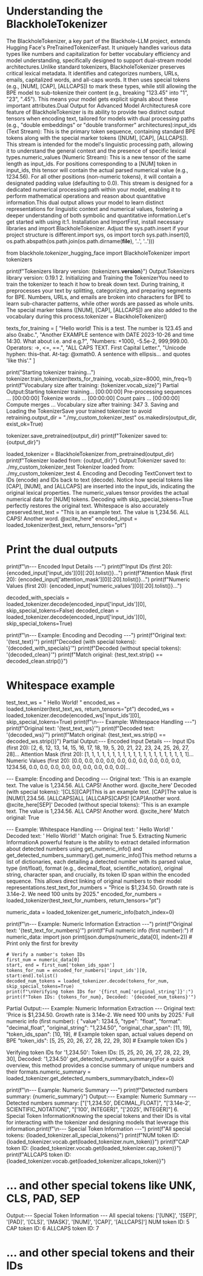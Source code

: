 # Understanding the BlackholeTokenizer
The BlackholeTokenizer, a key part of the Blackhole-LLM project, extends Hugging Face's PreTrainedTokenizerFast. It uniquely handles various data types like numbers and capitalization for better vocabulary efficiency and model understanding, specifically designed to support dual-stream model architectures.Unlike standard tokenizers, BlackholeTokenizer preserves critical lexical metadata. It identifies and categorizes numbers, URLs, emails, capitalized words, and all-caps words. It then uses special tokens (e.g., [NUM], [CAP], [ALLCAPS]) to mark these types, while still allowing the BPE model to sub-tokenize their content (e.g., breaking "123.45" into "1", "23", ".45"). This means your model gets explicit signals about these important attributes.Dual Output for Advanced Model ArchitecturesA core feature of BlackholeTokenizer is its ability to provide two distinct output tensors when encoding text, tailored for models with dual processing paths (e.g., "double embeddings" or "double transformer" architectures):input_ids (Text Stream): This is the primary token sequence, containing standard BPE tokens along with the special marker tokens ([NUM], [CAP], [ALLCAPS]). This stream is intended for the model's linguistic processing path, allowing it to understand the general context and the presence of specific lexical types.numeric_values (Numeric Stream): This is a new tensor of the same length as input_ids. For positions corresponding to a [NUM] token in input_ids, this tensor will contain the actual parsed numerical value (e.g., 1234.56). For all other positions (non-numeric tokens), it will contain a designated padding value (defaulting to 0.0). This stream is designed for a dedicated numerical processing path within your model, enabling it to perform mathematical operations and reason about quantitative information.This dual output allows your model to learn distinct representations for linguistic context and numerical values, fostering a deeper understanding of both symbolic and quantitative information.Let's get started with using it:1. Installation and ImportFirst, install necessary libraries and import BlackholeTokenizer. Adjust the sys.path.insert if your project structure is different.import sys, os
import torch
sys.path.insert(0, os.path.abspath(os.path.join(os.path.dirname(__file__), '..', '..')))

from blackhole.tokenizer_hugging_face import BlackholeTokenizer
import tokenizers

print(f"Tokenizers library version: {tokenizers.__version__}")
Output:Tokenizers library version: 0.19.1
2. Initializing and Training the TokenizerYou need to train the tokenizer to teach it how to break down text. During training, it preprocesses your text by splitting, categorizing, and preparing segments for BPE. Numbers, URLs, and emails are broken into characters for BPE to learn sub-character patterns, while other words are passed as whole units. The special marker tokens ([NUM], [CAP], [ALLCAPS]) are also added to the vocabulary during this process.tokenizer = BlackholeTokenizer()

texts_for_training = [
    "Hello world! This is a test. The number is 123.45 and also 0xabc.",
    "Another EXAMPLE sentence with DATE 2023-10-26 and time 14:30. What about i.e. and e.g.?",
    "Numbers: +1000, -5.5e-2, 999,999.00. Operators: ->, <=, ==.",
    "ALL CAPS TEXT. First Capital Letter.",
    "Unicode hyphen: this–that. At-tag: @xmath0. A sentence with ellipsis... and quotes 'like this'."
]

print("Starting tokenizer training...")
tokenizer.train_tokenizer(texts_for_training, vocab_size=8000, min_freq=1)
print(f"Vocabulary size after training: {tokenizer.vocab_size}")
Partial Output:Starting tokenizer training...
[00:00:00] Pre-processing sequences ...
[00:00:00] Tokenize words ...
[00:00:00] Count pairs ...
[00:00:00] Compute merges ...
Vocabulary size after training: 347
3. Saving and Loading the TokenizerSave your trained tokenizer to avoid retraining.output_dir = "./my_custom_tokenizer_test"
os.makedirs(output_dir, exist_ok=True)

tokenizer.save_pretrained(output_dir)
print(f"Tokenizer saved to: {output_dir}")

loaded_tokenizer = BlackholeTokenizer.from_pretrained(output_dir)
print(f"Tokenizer loaded from: {output_dir}")
Output:Tokenizer saved to: ./my_custom_tokenizer_test
Tokenizer loaded from: ./my_custom_tokenizer_test
4. Encoding and Decoding TextConvert text to IDs (encode) and IDs back to text (decode). Notice how special tokens like [CAP], [NUM], and [ALLCAPS] are inserted into the input_ids, indicating the original lexical properties. The numeric_values tensor provides the actual numerical data for [NUM] tokens. Decoding with skip_special_tokens=True perfectly restores the original text. Whitespace is also accurately preserved.test_text = "This is an example text. The value is 1,234.56. ALL CAPS! Another word. @xcite_here"
encoded_input = loaded_tokenizer(test_text, return_tensors="pt")

# Print the dual outputs
print(f"\n--- Encoded Input Details ---")
print(f"Input IDs (first 20): {encoded_input['input_ids'][0][:20].tolist()}...")
print(f"Attention Mask (first 20): {encoded_input['attention_mask'][0][:20].tolist()}...")
print(f"Numeric Values (first 20): {encoded_input['numeric_values'][0][:20].tolist()}...")


decoded_with_specials = loaded_tokenizer.decode(encoded_input['input_ids'][0], skip_special_tokens=False)
decoded_clean = loaded_tokenizer.decode(encoded_input['input_ids'][0], skip_special_tokens=True)

print(f"\n--- Example: Encoding and Decoding ---")
print(f"Original text: '{test_text}'")
print(f"Decoded (with special tokens): '{decoded_with_specials}'")
print(f"Decoded (without special tokens): '{decoded_clean}'")
print(f"Match original: {test_text.strip() == decoded_clean.strip()}")

# Whitespace example
test_text_ws = "      Hello      World!      "
encoded_ws = loaded_tokenizer(test_text_ws, return_tensors="pt")
decoded_ws = loaded_tokenizer.decode(encoded_ws['input_ids'][0], skip_special_tokens=True)
print(f"\n--- Example: Whitespace Handling ---")
print(f"Original text: '{test_text_ws}'")
print(f"Decoded text: '{decoded_ws}'")
print(f"Match original: {test_text_ws.strip() == decoded_ws.strip()}")
Partial Output:--- Encoded Input Details ---
Input IDs (first 20): [2, 6, 12, 13, 14, 15, 16, 17, 18, 19, 5, 20, 21, 22, 23, 24, 25, 26, 27, 28]...
Attention Mask (first 20): [1, 1, 1, 1, 1, 1, 1, 1, 1, 1, 1, 1, 1, 1, 1, 1, 1, 1, 1, 1]...
Numeric Values (first 20): [0.0, 0.0, 0.0, 0.0, 0.0, 0.0, 0.0, 0.0, 0.0, 0.0, 1234.56, 0.0, 0.0, 0.0, 0.0, 0.0, 0.0, 0.0, 0.0, 0.0]...

--- Example: Encoding and Decoding ---
Original text: 'This is an example text. The value is 1,234.56. ALL CAPS! Another word. @xcite_here'
Decoded (with special tokens): '[CLS][CAP]This is an example text. [CAP]The value is [NUM]1,234.56. [ALLCAPS]ALL [ALLCAPS]CAPS! [CAP]Another word. @xcite_here[SEP]'
Decoded (without special tokens): 'This is an example text. The value is 1,234.56. ALL CAPS! Another word. @xcite_here'
Match original: True

--- Example: Whitespace Handling ---
Original text: '      Hello      World!      '
Decoded text: '      Hello      World!      '
Match original: True
5. Extracting Numeric InformationA powerful feature is the ability to extract detailed information about detected numbers using get_numeric_info() and get_detected_numbers_summary().get_numeric_info()This method returns a list of dictionaries, each detailing a detected number with its parsed value, type (int/float), format (e.g., decimal_float, scientific_notation), original string, character span, and crucially, its token ID span within the encoded sequence. This allows direct linking of original numbers to their model representations.test_text_for_numbers = "Price is $1,234.50. Growth rate is 3.14e-2. We need 100 units by 2025."
encoded_for_numbers = loaded_tokenizer(test_text_for_numbers, return_tensors="pt")

numeric_data = loaded_tokenizer.get_numeric_info(batch_index=0)

print(f"\n--- Example: Numeric Information Extraction ---")
print(f"Original text: '{test_text_for_numbers}'")
print(f"Full numeric info (first number):")
if numeric_data:
    import json
    print(json.dumps(numeric_data[0], indent=2)) # Print only the first for brevity

    # Verify a number's token IDs
    first_num = numeric_data[0]
    start, end = first_num['token_ids_span']
    tokens_for_num = encoded_for_numbers['input_ids'][0, start:end].tolist()
    decoded_num_tokens = loaded_tokenizer.decode(tokens_for_num, skip_special_tokens=True)
    print(f"\nVerifying token IDs for '{first_num['original_string']}':")
    print(f"Token IDs: {tokens_for_num}, Decoded: '{decoded_num_tokens}'")
Partial Output:--- Example: Numeric Information Extraction ---
Original text: 'Price is $1,234.50. Growth rate is 3.14e-2. We need 100 units by 2025.'
Full numeric info (first number):
{
  "value": 1234.5,
  "type": "float",
  "format": "decimal_float",
  "original_string": "1,234.50",
  "original_char_span": [11, 19],
  "token_ids_span": [10, 19], # Example token span, actual values depend on BPE
  "token_ids": [5, 25, 20, 26, 27, 28, 22, 29, 30] # Example token IDs
}

Verifying token IDs for '1,234.50':
Token IDs: [5, 25, 20, 26, 27, 28, 22, 29, 30], Decoded: '1,234.50'
get_detected_numbers_summary()For a quick overview, this method provides a concise summary of unique numbers and their formats.numeric_summary = loaded_tokenizer.get_detected_numbers_summary(batch_index=0)

print(f"\n--- Example: Numeric Summary ---")
print(f"Detected numbers summary: {numeric_summary}")
Output:--- Example: Numeric Summary ---
Detected numbers summary: ["['1,234.50', DECIMAL_FLOAT]", "['3.14e-2', SCIENTIFIC_NOTATION]", "['100', INTEGER]", "['2025', INTEGER]"]
6. Special Token InformationKnowing the special tokens and their IDs is vital for interacting with the tokenizer and designing models that leverage this information.print(f"\n--- Special Token Information ---")
print(f"All special tokens: {loaded_tokenizer.all_special_tokens}")
print(f"NUM token ID: {loaded_tokenizer.vocab.get(loaded_tokenizer.num_token)}")
print(f"CAP token ID: {loaded_tokenizer.vocab.get(loaded_tokenizer.cap_token)}")
print(f"ALLCAPS token ID: {loaded_tokenizer.vocab.get(loaded_tokenizer.allcaps_token)}")
# ... and other special tokens like UNK, CLS, PAD, SEP
Output:--- Special Token Information ---
All special tokens: ['[UNK]', '[SEP]', '[PAD]', '[CLS]', '[MASK]', '[NUM]', '[CAP]', '[ALLCAPS]']
NUM token ID: 5
CAP token ID: 6
ALLCAPS token ID: 7
# ... and other special tokens and their IDs

